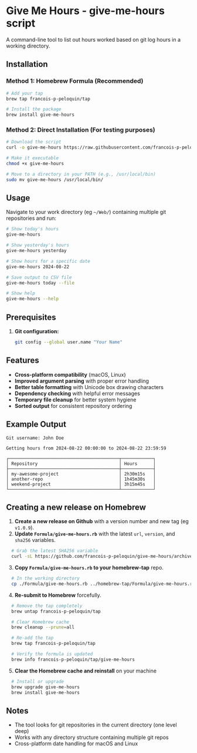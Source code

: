 # Give Me Hours - give-me-hours script

A command-line tool to list out hours worked based on git log hours in a working directory.

## Installation

### Method 1: Homebrew Formula (Recommended)
   ```bash
   # Add your tap
   brew tap francois-p-peloquin/tap

   # Install the package
   brew install give-me-hours
   ```

### Method 2: Direct Installation (For testing purposes)
   ```bash
   # Download the script
   curl -o give-me-hours https://raw.githubusercontent.com/francois-p-peloquin/give-me-hours/main/give-me-hours

   # Make it executable
   chmod +x give-me-hours

   # Move to a directory in your PATH (e.g., /usr/local/bin)
   sudo mv give-me-hours /usr/local/bin/
   ```

## Usage

Navigate to your work directory (eg `~/Web/`) containing multiple git repositories and run:

```bash
# Show today's hours
give-me-hours

# Show yesterday's hours
give-me-hours yesterday

# Show hours for a specific date
give-me-hours 2024-08-22

# Save output to CSV file
give-me-hours today --file

# Show help
give-me-hours --help
```

## Prerequisites

1. **Git configuration:**
   ```bash
   git config --global user.name "Your Name"
   ```

## Features

- **Cross-platform compatibility** (macOS, Linux)
- **Improved argument parsing** with proper error handling
- **Better table formatting** with Unicode box drawing characters
- **Dependency checking** with helpful error messages
- **Temporary file cleanup** for better system hygiene
- **Sorted output** for consistent repository ordering

## Example Output

```
Git username: John Doe

Getting hours from 2024-08-22 00:00:00 to 2024-08-22 23:59:59

┌──────────────────────────────────────────┬────────────┐
│ Repository                               │ Hours      │
├──────────────────────────────────────────┼────────────┤
│ my-awesome-project                       │ 2h30m15s   │
│ another-repo                             │ 1h45m30s   │
│ weekend-project                          │ 3h15m45s   │
└──────────────────────────────────────────┴────────────┘
```

## Creating a new release on Homebrew

1. **Create a new release on Github** with a version number and new tag (eg `v1.0.9`).
2. **Update `Formula/give-me-hours.rb`** with the latest `url`, `version`, and `sha256` variables.
```bash
  # Grab the latest SHA256 variable
  curl -sL https://github.com/francois-p-peloquin/give-me-hours/archive/v1.0.9.tar.gz | shasum -a 256
```
3. **Copy `Formula/give-me-hours.rb` to your homebrew-tap** repo.
```bash
  # In the working directory
  cp ./Formula/give-me-hours.rb ../homebrew-tap/Formula/give-me-hours.rb
```
4. **Re-submit to Homebrew** forcefully.
```bash
  # Remove the tap completely
  brew untap francois-p-peloquin/tap

  # Clear Homebrew cache
  brew cleanup --prune=all

  # Re-add the tap
  brew tap francois-p-peloquin/tap

  # Verify the formula is updated
  brew info francois-p-peloquin/tap/give-me-hours
```
5. **Clear the Homebrew cache and reinstall** on your machine
```bash
  # Install or upgrade
  brew upgrade give-me-hours
  brew install give-me-hours
```

## Notes

- The tool looks for git repositories in the current directory (one level deep)
- Works with any directory structure containing multiple git repos
- Cross-platform date handling for macOS and Linux
